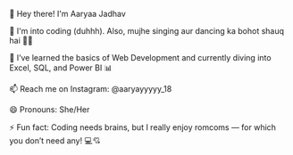 👋 Hey there! I'm Aaryaa Jadhav

👀 I'm into coding (duhhh). Also, mujhe singing aur dancing ka bohot shauq hai 🎤💃

🌱 I’ve learned the basics of Web Development and currently diving into Excel, SQL, and Power BI 📊

📫 Reach me on Instagram: @aaryayyyyy_18

😄 Pronouns: She/Her

⚡ Fun fact: Coding needs brains, but I really enjoy romcoms — for which you don’t need any! 💻💘

<!---
Aarya-Jadhav/Aarya-Jadhav is a ✨ special ✨ repository because its `README.md` (this file) appears on your GitHub profile.
You can click the Preview link to take a look at your changes.
--->
